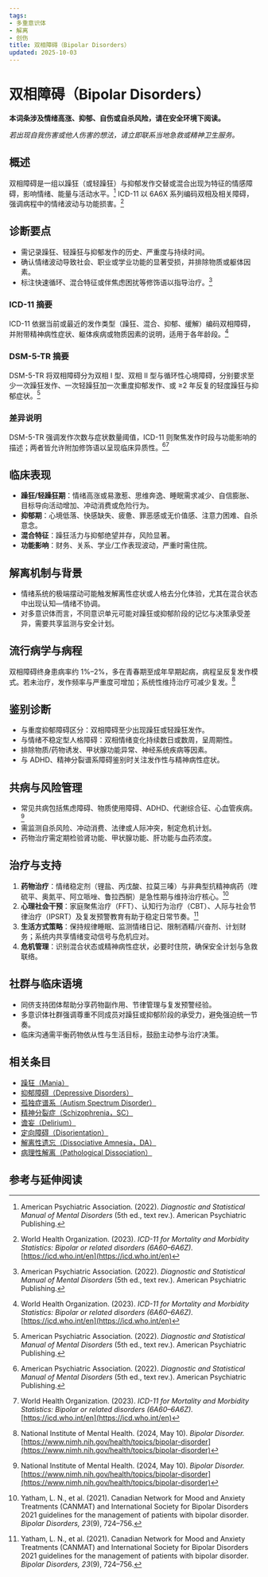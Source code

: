 ```yaml
---
tags:
- 多重意识体
- 解离
- 创伤
title: 双相障碍（Bipolar Disorders）
updated: 2025-10-03
---
```


# 双相障碍（Bipolar Disorders）

**本词条涉及情绪高涨、抑郁、自伤或自杀风险，请在安全环境下阅读。**

_若出现自我伤害或他人伤害的想法，请立即联系当地急救或精神卫生服务。_

## 概述

双相障碍是一组以躁狂（或轻躁狂）与抑郁发作交替或混合出现为特征的情感障碍，影响情绪、能量与活动水平。[^apa2022] ICD-11 以 6A6X 系列编码双相及相关障碍，强调病程中的情绪波动与功能损害。[^who2023c]

## 诊断要点

- 需记录躁狂、轻躁狂与抑郁发作的历史、严重度与持续时间。
- 确认情绪波动导致社会、职业或学业功能的显著受损，并排除物质或躯体因素。
- 标注快速循环、混合特征或伴焦虑困扰等修饰语以指导治疗。[^apa2022]

### ICD-11 摘要

ICD-11 依据当前或最近的发作类型（躁狂、混合、抑郁、缓解）编码双相障碍，并附带精神病性症状、躯体疾病或物质因素的说明，适用于各年龄段。[^who2023c]

### DSM-5-TR 摘要

DSM-5-TR 将双相障碍分为双相 Ⅰ 型、双相 Ⅱ 型与循环性心境障碍，分别要求至少一次躁狂发作、一次轻躁狂加一次重度抑郁发作、或 ≥2 年反复的轻度躁狂与抑郁症状。[^apa2022]

### 差异说明

DSM-5-TR 强调发作次数与症状数量阈值，ICD-11 则聚焦发作时段与功能影响的描述；两者皆允许附加修饰语以呈现临床异质性。[^apa2022][^who2023c]

## 临床表现

- **躁狂/轻躁狂期**：情绪高涨或易激惹、思维奔逸、睡眠需求减少、自信膨胀、目标导向活动增加、冲动消费或危险行为。
- **抑郁期**：心境低落、快感缺失、疲惫、罪恶感或无价值感、注意力困难、自杀意念。
- **混合特征**：躁狂活力与抑郁绝望并存，风险显著。
- **功能影响**：财务、关系、学业/工作表现波动，严重时需住院。

## 解离机制与背景

- 情绪系统的极端摆动可能触发解离性症状或人格去分化体验，尤其在混合状态中出现认知—情绪不协调。
- 对多意识体而言，不同意识单元可能对躁狂或抑郁阶段的记忆与决策承受差异，需要共享监测与安全计划。

## 流行病学与病程

双相障碍终身患病率约 1%–2%，多在青春期至成年早期起病，病程呈反复发作模式。若未治疗，发作频率与严重度可增加；系统性维持治疗可减少复发。[^nimh2024b]

## 鉴别诊断

- 与重度抑郁障碍区分：双相障碍至少出现躁狂或轻躁狂发作。
- 与情绪不稳定型人格障碍：双相情绪变化持续数日或数周，呈周期性。
- 排除物质/药物诱发、甲状腺功能异常、神经系统疾病等因素。
- 与 ADHD、精神分裂谱系障碍鉴别时关注发作性与精神病性症状。

## 共病与风险管理

- 常见共病包括焦虑障碍、物质使用障碍、ADHD、代谢综合征、心血管疾病。[^nimh2024b]
- 需监测自杀风险、冲动消费、法律或人际冲突，制定危机计划。
- 药物治疗需定期检验肾功能、甲状腺功能、肝功能与血药浓度。

## 治疗与支持

1. **药物治疗**：情绪稳定剂（锂盐、丙戊酸、拉莫三嗪）与非典型抗精神病药（喹硫平、奥氮平、阿立哌唑、鲁拉西酮）是急性期与维持治疗核心。[^canmat2021]
2. **心理社会干预**：家庭聚焦治疗（FFT）、认知行为治疗（CBT）、人际与社会节律治疗（IPSRT）及复发预警教育有助于稳定日常节奏。[^canmat2021]
3. **生活方式策略**：保持规律睡眠、监测情绪日记、限制酒精/兴奋剂、计划财务；系统内共享情绪变动信号与危机应对。
4. **危机管理**：识别混合状态或精神病性症状，必要时住院，确保安全计划与急救联络。

## 社群与临床语境

- 同侪支持团体帮助分享药物副作用、节律管理与复发预警经验。
- 多意识体社群强调尊重不同成员对躁狂或抑郁阶段的承受力，避免强迫统一节奏。
- 临床沟通需平衡药物依从性与生活目标，鼓励主动参与治疗决策。

## 相关条目

- [躁狂（Mania）](/entries/Mania.md)
- [抑郁障碍（Depressive Disorders）](/entries/Depressive-Disorders.md)
- [孤独症谱系（Autism Spectrum Disorder）](/entries/Autism-Spectrum-Disorder.md)
- [精神分裂症（Schizophrenia，SC）](/entries/Schizophrenia-SC.md)
- [谵妄（Delirium）](/entries/Delirium.md)
- [定向障碍（Disorientation）](/entries/Disorientation.md)
- [解离性遗忘（Dissociative Amnesia，DA）](/entries/Dissociative-Amnesia-DA.md)
- [病理性解离（Pathological Dissociation）](/entries/Pathological-Dissociation.md)

## 参考与延伸阅读

[^apa2022]: American Psychiatric Association. (2022). _Diagnostic and Statistical Manual of Mental Disorders_ (5th ed., text rev.). American Psychiatric Publishing.
[^who2023c]: World Health Organization. (2023). _ICD-11 for Mortality and Morbidity Statistics: Bipolar or related disorders (6A60–6A6Z)._ [https://icd.who.int/en](https://icd.who.int/en)
[^nimh2024b]: National Institute of Mental Health. (2024, May 10). _Bipolar Disorder._ [https://www.nimh.nih.gov/health/topics/bipolar-disorder](https://www.nimh.nih.gov/health/topics/bipolar-disorder)
[^canmat2021]: Yatham, L. N., et al. (2021). Canadian Network for Mood and Anxiety Treatments (CANMAT) and International Society for Bipolar Disorders 2021 guidelines for the management of patients with bipolar disorder. _Bipolar Disorders, 23_(9), 724–756.
